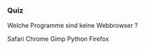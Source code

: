 ### Quiz

<quiz name="">
    <question multiple>
        <p>Welche Programme sind keine Webbrowser ?</p>
        <answer>Safari</answer>
        <answer>Chrome</answer>
        <answer correct>Gimp</answer>
        <answer correct>Python</answer>
	<answer>Firefox</answer>
    </question>
</quiz>
